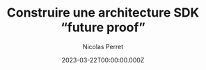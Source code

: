 ---
slug: >-
  /talks/cocoaheads-paris/march-2023/nicolas-perret-construire-une-architecture-sdk-future-proof
date: 2023-03-22T00:00:00.000Z
title: Construire une architecture SDK “future proof”
author: Nicolas Perret
video: Ek28iU41gMc
thumbnail: https://async-assets.s3.eu-west-3.amazonaws.com/thumbnails/Ek28iU41gMc.jpg
slides: null
tags: []
year: 2023
conference: cocoaheads-paris
edition: march-2023
allow_ads: false
---